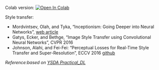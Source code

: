 Colab version:
[![Open In Colab](https://colab.research.google.com/assets/colab-badge.svg)](https://colab.research.google.com/github/ml-mipt/ml-mipt/blob/advanced/week13_cnn_practice_more/week13_style_transfer.ipynb)



Style transfer:

* Mordvintsev, Olah, and Tyka, “Inceptionism: Going Deeper into Neural Networks”,
[web article](https://research.googleblog.com/2015/06/inceptionism-going-deeper-into-neural.html)
* Gatys, Ecker, and Bethge, “Image Style Transfer using Convolutional Neural Networks”, CVPR 2016
* Johnson, Alahi, and Fei-Fei: “Perceptual Losses for Real-Time Style Transfer and Super-Resolution”, ECCV 2016 [github](https://github.com/jcjohnson/fast-neural-style)


_Reference:based on [YSDA Practical_DL](https://github.com/yandexdataschool/Practical_DL/tree/spring2019/week06_style_transfer)_
